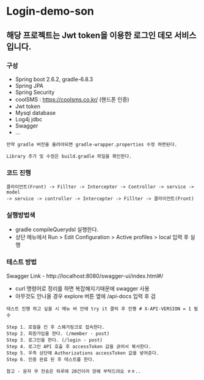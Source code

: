 # Login-demo-son

## 해당 프로젝트는 Jwt token을 이용한 로그인 데모 서비스입니다.

### 구성
- Spring boot 2.6.2, gradle-6.8.3
- Spring JPA
- Spring Security
- coolSMS : https://coolsms.co.kr/ (핸드폰 인증)
- Jwt token
- Mysql database
- Log4j jdbc
- Swagger
- ...

```
만약 gradle 버전을 올려야되면 gradle-wrapper.properties 수정 하면된다.

Library 추가 및 수정은 build.gradle 파일을 확인한다. 
```

### 코드 진행
```
클라이언트(Front) -> Fillter -> Intercepter -> Controller -> service -> model
-> service -> controller -> Intercepter -> Fillter -> 클라이언트(Front)   
```

### 실행방법색

- gradle compileQuerydsl 실행한다.
- 상단 메뉴에서 Run > Edit Configuration > Active profiles > local 입력 후 실행

### 테스트 방법

Swagger Link - http://localhost:8080/swagger-ui/index.html#/
- curl 명령어로 정리를 하면 복잡해지기때문에 swagger 사용
- 아무것도 안나올 경우 explore 버튼 옆에 /api-docs 입력 후 검
```
테스트 진행 하고 싶을 시 메뉴 바 안에 try it 클릭 후 진행 # X-API-VERSION = 1 필수

Step 1. 로컬을 킨 후 스웨거링크로 접속한다.
Step 2. 회원가입을 한다. (/member - post) 
Step 3. 로그인을 한다. (/login - post)
Step 4. 로그인 API 호출 후 accessToken 값을 긁어서 복사한다.
Step 5. 우측 상단에 Authorizations accessToken 값을 넣어준다.
Step 6. 인증 완료 된 후 테스트를 한다.

참고 - 문자 무 전송은 하루에 20건이라 양해 부탁드려요 ㅎㅎ.. 
```


